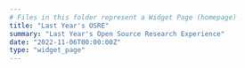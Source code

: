 ```yaml
---
# Files in this folder represent a Widget Page (homepage)
title: "Last Year's OSRE"
summary: "Last Year's Open Source Research Experience"
date: "2022-11-06T00:00:00Z"
type: "widget_page"
---
```

